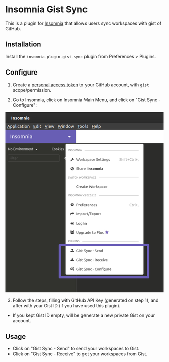 # Insomnia Gist Sync

This is a plugin for [Insomnia](https://insomnia.rest) that allows users sync workspaces with gist of GitHub.

## Installation

Install the `insomnia-plugin-gist-sync` plugin from Preferences > Plugins.

## Configure

1. Create a [personal access token](https://help.github.com/pt/github/authenticating-to-github/creating-a-personal-access-token-for-the-command-line) to your GitHub account, with `gist` scope/permission.

2. Go to Insomnia, click on Insomnia Main Menu, and click on "Gist Sync - Configure":

![Plugin Screenshot](/screenshot.jpg)

3. Follow the steps, filling with GitHub API Key (generated on step 1), and after with your Gist ID (if you have used this plugin).

- If you kept Gist ID empty, will be generate a new private Gist on your account.

## Usage

- Click on "Gist Sync - Send" to send your workspaces to Gist.
- Click on "Gist Sync - Receive" to get your workspaces from Gist.

